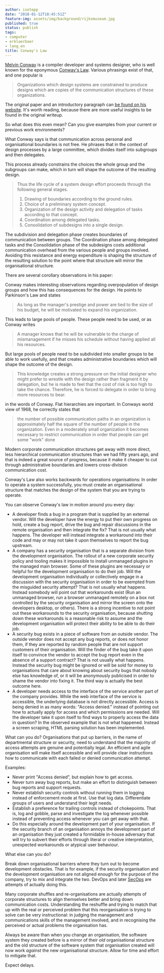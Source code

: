 ```yaml
---
author: isotopp
date: "2018-01-12T18:45:51Z"
feature-img: assets/img/background/rijksmuseum.jpg
published: true
status: publish
tags:
- computer
- erklaerbaer
- lang_en
title: Conway's Law
---
```

[Melvin Conway](https://en.wikipedia.org/wiki/Melvin_Conway) is a compiler
developer and systems designer, who is well known for the eponymous
[Conway's Law](https://en.wikipedia.org/wiki/Conway%27s_law). Various
phrasings exist of that, and one popular is

> Organizations which design systems are constrained to produce designs
> which are copies of the communication structures of these organizations.

The original paper and an introductory paragraph can [be found on his
website](http://www.melconway.com/Home/Committees_Paper.html). It's worth
reading, because there are more useful insights to be found in the original
writeup. 

So what does this even mean? Can you give examples from your current or
previous work environments?

What Conway says is that communication across personal and organisational
boundaries is not free. He phrases that in the context of design processes
by a large committee, which divides itself into subgroups and then
delegates. 

This process already constrains the choices the whole group and the
subgroups can make, which in turn will shape the outcome of the resulting
design.

> Thus the life cycle of a system design effort proceeds through the
> following general stages.
>
> 1. Drawing of boundaries according to the ground rules.
> 2. Choice of a preliminary system concept.
> 3. Organization of the design activity and delegation of tasks according to that concept.
> 4. Coordination among delegated tasks.
> 5. Consolidation of subdesigns into a single design.

The subdivision and delegation phase creates boundaries of communication
between groups. The Coordination phase among delegated tasks and the
Consolidation phase of the subdesigns costs additional communication
overhead from the various people and groups involved. 
Avoiding this resistance and energy expenditure is shaping the structure of
the resulting solution to the point where that structure will mirror the
organisational structure. 

There are several corollary observations in his paper: 

Conway makes interesting observations regarding overpopulation of design
groups and how this has consequences for the design. He points to
Parkinson's Law and states 

> As long as the manager's prestige and power are tied to the size of his
> budget, he will be motivated to expand his organization.

This leads to large pools of people. These people need to be used, or as
Conway writes 

> A manager knows that he will be vulnerable to the charge of mismanagement
> if he misses his schedule without having applied all his resources.

But large pools of people need to be subdivided into smaller groups to be
able to work usefully, and that creates administrative boundaries which will
shape the outcome of the design.

> This knowledge creates a strong pressure on the initial designer who might
> prefer to wrestle with the design rather than fragment it by delegation,
> but he is made to feel that the cost of risk is too high to take the
> chance. Therefore, he is forced to delegate in order to bring more
> resources to bear.

in the words of Conway. Flat hierarchies are important. In Conways world
view of 1968, he correctly states that 

> the number of possible communication paths in an organization is
> approximately half the square of the number of people in the organization.
> Even in a moderately small organization it becomes necessary to restrict
> communication in order that people can get some "work" done

Modern corporate communication structures get away with more direct, less
hierarchical communication structures than we had fifty years ago, and that
is indeed a great source of progress, because it make it cheaper to cut
through administrative boundaries and lowers cross-division communication
cost.

Conway's Law also works backwards for operations organisations: In order to
operate a system successfully, you must create an organisational structure
that matches the design of the system that you are trying to operate. 

You can observe Conway's law in motion around you every day:

- A developer finds a bug in a program that is supplied by an external
  vendor. Will the developer have the energy to put their own progress on
  hold, create a bug report, drive the bug and repair discussions in the
  remote organisation and then integrate the fix? That is not usually what
  happens. The developer will instead integrate a workaround into their code
  and may or may not take it upon themselves to report the bug upstream.
- A company has a security organisation that is a separate division from the
  development organisation. The rollout of a new corporate security policy
  and tooling makes it impossible to install unmanaged plugins in the
  managed main browser. Some of these plugins are necessary or helpful for
  the development organisation to do their job. Will the development
  organisation individually or collectively engage in a discussion with the
  security organisation in order to be exempted from the misguided security
  attempt? That is not usually what happens. Instead somebody will point out
  that workarounds exist (Run an unmanaged browser, run a browser unmanaged
  remotely on a box not controlled by the security organisation and mirror
  the screen onto the developers desktop, or others). There is a strong
  incentive to not point out these workarounds to the security organisation,
  because shutting down these workarounds is a reasonable risk to assume and
  the development organisation will protect their ability to be able to do
  their job.
- A security bug exists in a piece of software from an outside vendor. The
  outside vendor does not accept any bug reports, or does not honor them, if
  they are reported by random people that are not support customers of their
  organisation. Will the finder of the bug take it upon itself to convince
  the vendor to accept the bug report even in the absence of a support
  contract? That is not usually what happens. Instead the security bug might
  be ignored or will be sold for money to organisations that care about
  knowing about security bugs that nobody else has knowledge of, or it will
  be anonymously publicised in order to shame the vendor into fixing it. The
  third way is actually the best outcome here.
- A developer needs access to the interface of the service another part of
  the company provides. While the web interface of the service is
  accessible, the underlying database is not directly accessible. Access is
  being denied in as many words: "Access denied." instead of pointing out
  how to actually apply for access and which permissions are needed. Will
  the developer take it upon itself to find ways to properly access the data
  in question? In the observed example that is not what happened. Instead a
  screen scraping, HTML parsing solution has been implemented.

What can you do? Organisations that put up barriers, in the name of
departmental structure or security, need to understand that the majority of
access attempts are genuine and potentially legal. An efficient and agile
organisation will make itself accessible and will provide clear instructions
how to communicate with each failed or denied communication attempt.

Examples:

- Never print "Access denied", but explain how to get access.
- Never turn away bug reports, but make an effort to distinguish between bug
  reports and support requests.
- Never establish security controls without running them in logging instead
  of enforcement mode at first. Use that log data. Differentiate groups of
  users and understand their legit needs.
- Establish a preference for trailing controls instead of chokepoints. That
  is, log and gobble, parse and investigate the log whenever possible
  instead of preventing access whenever you can get away with that.
- Do this especially around the development part of your organisation. If the
  security branch of an organisation annoys the development part of an
  organisation they just created a formidable in-house adversary that will
  try to subvert their efforts through literal or creative interpretation,
  unexpected workarounds or atypical user behaviour.

What else can you do?

Break down organisational barriers where they turn out to become development
obstacles. That is for example, if the security organisation and the
development organisation are not aligned enough for the purpose of the
company, try to mix and integrate the two. 
DevOps and later
[SecOps](https://techbeacon.com/secops-how-security-devops-can-deliver-more-secure-software)
are attempts of actually doing this.

Many corporate shuffles and re-organisations are actually attempts of
corporate structures to align themselves better and bring down communication
costs. Understanding the reshuffle and trying to match that up with the real
or perceived problem that this reorganisation is trying to solve can be very
instructional: in judging the management and communications skills of the
management involved, and in recognising the perceived or actual problems the
organisation has.

Always be aware than when you change an organisation, the software system
they created before is a mirror of their _old_ organisational structure and
the old structure of the software system that organisation created will now
work _against_ the new organisational structure. Allow for time and effort
to mitigate that.

Expect delays.
